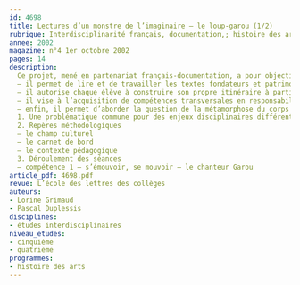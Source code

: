```yaml
---
id: 4698
title: Lectures d’un monstre de l’imaginaire – le loup-garou (1/2)
rubrique: Interdisciplinarité français, documentation,; histoire des arts [5e-4e]
annee: 2002
magazine: n°4 1er octobre 2002
pages: 14
description: 
  Ce projet, mené en partenariat français-documentation, a pour objectif de répondre aux ambitions des itinéraires de découverte (IDD), à savoir « la recherche d’une efficacité accrue dans l’appropriation des programmes et d’une implication plus grande de l’élève à travers les choix qui lui sont proposés ». En effet – 
  – il permet de lire et de travailler les textes fondateurs et patrimoniaux inscrits au programme de français ;
  – il autorise chaque élève à construire son propre itinéraire à partir du mythe du loup-garou ;
  – il vise à l’acquisition de compétences transversales en responsabilisant l’élève à chaque étape de son travail individuel et de son travail d’équipe ;
  – enfin, il permet d’aborder la question de la métamorphose du corps qui s’opère lors de l’adolescence et s’emploie à donner les mots pour en parler sans honte.
  1. Une problématique commune pour des enjeux disciplinaires différents – tableau synoptique de l’itinéraire
  2. Repères méthodologiques
  – le champ culturel
  – le carnet de bord
  – le contexte pédagogique
  3. Déroulement des séances
  – compétence 1 – s’émouvoir, se mouvoir – le chanteur Garou
article_pdf: 4698.pdf
revue: L’école des lettres des collèges
auteurs:
- Lorine Grimaud
- Pascal Duplessis
disciplines:
- études interdisciplinaires
niveau_etudes:
- cinquième
- quatrième
programmes:
- histoire des arts
---
```

